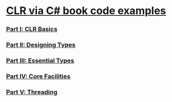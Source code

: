 # [CLR via C# book code examples](../../README.md)

### [Part I: CLR Basics](./src/CLRViaCSharp.CLRBasics/README.md)

### [Part II: Designing Types](./src/CLRViaCSharp.DesigningTypes/README.md)

### [Part III: Essential Types](./src/CLRViaCSharp.EssentialTypes/README.md)

### [Part IV: Core Facilities](./src/CLRViaCSharp.CoreFacilities/README.md)

### [Part V: Threading](./src/CLRViaCSharp.Threading/README.md)
